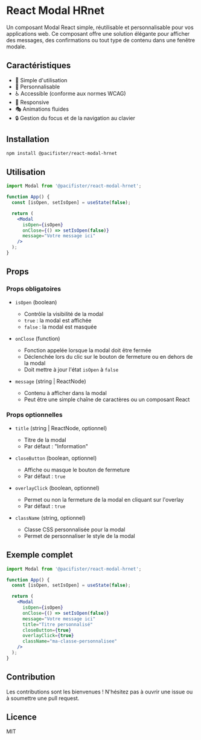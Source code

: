 # React Modal HRnet

Un composant Modal React simple, réutilisable et personnalisable pour vos applications web. Ce composant offre une solution élégante pour afficher des messages, des confirmations ou tout type de contenu dans une fenêtre modale.

## Caractéristiques

- 🎯 Simple d'utilisation
- 🎨 Personnalisable
- ♿ Accessible (conforme aux normes WCAG)
- 📱 Responsive
- 🎭 Animations fluides
- 🔒 Gestion du focus et de la navigation au clavier

## Installation

```bash
npm install @pacifister/react-modal-hrnet
```

## Utilisation

```jsx
import Modal from '@pacifister/react-modal-hrnet';

function App() {
  const [isOpen, setIsOpen] = useState(false);

  return (
    <Modal
      isOpen={isOpen}
      onClose={() => setIsOpen(false)}
      message="Votre message ici"
    />
  );
}
```

## Props

### Props obligatoires

- `isOpen` (boolean)

  - Contrôle la visibilité de la modal
  - `true` : la modal est affichée
  - `false` : la modal est masquée

- `onClose` (function)

  - Fonction appelée lorsque la modal doit être fermée
  - Déclenchée lors du clic sur le bouton de fermeture ou en dehors de la modal
  - Doit mettre à jour l'état `isOpen` à `false`

- `message` (string | ReactNode)
  - Contenu à afficher dans la modal
  - Peut être une simple chaîne de caractères ou un composant React

### Props optionnelles

- `title` (string | ReactNode, optionnel)

  - Titre de la modal
  - Par défaut : "Information"

- `closeButton` (boolean, optionnel)

  - Affiche ou masque le bouton de fermeture
  - Par défaut : `true`

- `overlayClick` (boolean, optionnel)

  - Permet ou non la fermeture de la modal en cliquant sur l'overlay
  - Par défaut : `true`

- `className` (string, optionnel)
  - Classe CSS personnalisée pour la modal
  - Permet de personnaliser le style de la modal

## Exemple complet

```jsx
import Modal from '@pacifister/react-modal-hrnet';

function App() {
  const [isOpen, setIsOpen] = useState(false);

  return (
    <Modal
      isOpen={isOpen}
      onClose={() => setIsOpen(false)}
      message="Votre message ici"
      title="Titre personnalisé"
      closeButton={true}
      overlayClick={true}
      className="ma-classe-personnalisee"
    />
  );
}
```

## Contribution

Les contributions sont les bienvenues ! N'hésitez pas à ouvrir une issue ou à soumettre une pull request.

## Licence

MIT
